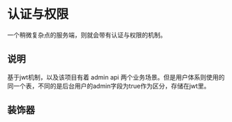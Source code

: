 # 认证与权限

一个稍微复杂点的服务端，则就会带有认证与权限的机制。


## 说明

基于jwt机制，以及该项目有着 admin api 两个业务场景。但是用户体系则使用的同一个表，不同的是后台用户的admin字段为true作为区分，存储在jwt里。


## 装饰器



